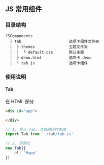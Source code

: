 ## JS 常用组件

### 目录结构

```
JSComponents
  ├ tab                     选项卡组件文件夹
  │  ├ themes               主题文件夹
  │  │  └ default.css       默认主题
  │  ├ demo.html            选项卡 demo
  │  └ tab.js               选项卡组件
```

### 使用说明

#### Tab

在 HTML 部分

```html
<div id="app">

</div>
```

```javascript
// 1. 导入 Tab，注意路径的修改
import Tab from './tab/tab.js'

// 2. 实例化
new Tab({
    el: '#app'
})
```
